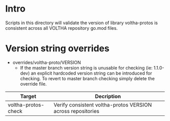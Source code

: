 Intro
=====

Scripts in this directory will validate the version of library voltha-protos
is consistent across all VOLTHA repository go.mod files.

Version string overrides
========================

- overrides/voltha-proto/VERSION
    - If the master branch version string is unusable for checking (ie: 1.1.0-dev)
      an explicit hardcoded version string can be introduced for checking.
      To revert to master branch checking simply delete the override file.

Target              | Decription
------              | -----------------------------------------------------------
voltha-protos-check | Verify consistent voltha-protos VERSION across repositories
